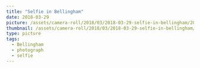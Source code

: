 ```yaml
---
title: "Selfie in Bellingham"
date: 2018-03-29
picture: /assets/camera-roll/2018/03/2018-03-29-selfie-in-bellingham/20180330_012603604_iOS.jpg
thumbnail: /assets/camera-roll/2018/03/2018-03-29-selfie-in-bellingham/20180330_012603604_iOS-thumbnail.jpg
type: picture
tags:
  - Bellingham
  - photograph  
  - selfie
---
```

